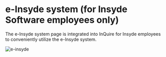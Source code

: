 # e-Insyde system \(for Insyde Software employees only\)

The e-Insyde system page is integrated into InQuire for Insyde employees to conveniently utilize the e-Insyde system.

![e-insyde](https://github.com/kswang0101/InQuire/tree/e182c4313131e809453b9aa4d6043b2c53dadd25/assets/image15.png)

